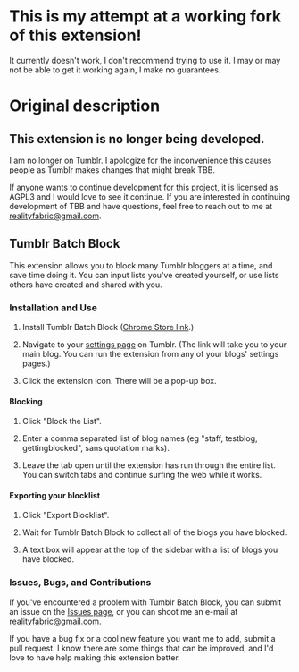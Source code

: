 # This is my attempt at a working fork of this extension!

It currently doesn't work, I don't recommend trying to use it. I may or may not be able to get it working again, I make no guarantees.

# Original description

## This extension is no longer being developed.

I am no longer on Tumblr. I apologize for the inconvenience this causes people as Tumblr makes changes that might break TBB.

If anyone wants to continue development for this project, it is licensed as AGPL3 and I would love to see it continue. If you are interested in continuing development of TBB and have questions, feel free to reach out to me at realityfabric@gmail.com.

## Tumblr Batch Block

This extension allows you to block many Tumblr bloggers at a time, and save time doing it. You can input lists you've created yourself, or use lists others have created and shared with you.

### Installation and Use

1. Install Tumblr Batch Block ([Chrome Store link](https://chrome.google.com/webstore/detail/tumblr-batch-block/kojokoeagiinigcjnggifldgdphhpedh).)

2. Navigate to your [settings page](https://tumblr.com/settings/blog) on Tumblr. (The link will take you to your main blog. You can run the extension from any of your blogs' settings pages.)

3. Click the extension icon. There will be a pop-up box.

#### Blocking

1. Click "Block the List".

2. Enter a comma separated list of blog names (eg "staff, testblog, gettingblocked", sans quotation marks).

3. Leave the tab open until the extension has run through the entire list. You can switch tabs and continue surfing the web while it works.

#### Exporting your blocklist

1. Click "Export Blocklist".

2. Wait for Tumblr Batch Block to collect all of the blogs you have blocked.

3. A text box will appear at the top of the sidebar with a list of blogs you have blocked.

### Issues, Bugs, and Contributions

If you've encountered a problem with Tumblr Batch Block, you can submit an issue on the [Issues page](https://github.com/realityfabric/tumblr-batch-block/issues), or you can shoot me an e-mail at realityfabric@gmail.com.

If you have a bug fix or a cool new feature you want me to add, submit a pull request. I know there are some things that can be improved, and I'd love to have help making this extension better.
